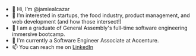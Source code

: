- 👋 Hi, I’m @jamiealcazar
- 👀 I’m interested in startups, the food industry, product management, and web development (and how those intersect!)
- 🌱 I am a graduate of General Assembly's full-time software engineering immersive bootcamp.
- 💞️ I'm currently a Software Engineer Associate at Accenture.
- 📫 You can reach me on [LinkedIn](https://www.linkedin.com/in/jamiealcazar/)

<!---
jamiealcazar/jamiealcazar is a ✨ special ✨ repository because its `README.md` (this file) appears on your GitHub profile.
You can click the Preview link to take a look at your changes.
--->
